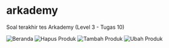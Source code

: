 # arkademy
Soal terakhir tes Arkademy (Level 3 - Tugas 10)

![Beranda](https://user-images.githubusercontent.com/39267777/100308872-f7670800-2fdb-11eb-8f99-23b6656d922b.png)
![Hapus Produk](https://user-images.githubusercontent.com/39267777/100308878-fd5ce900-2fdb-11eb-9846-25a848fcf2db.png)
![Tambah Produk](https://user-images.githubusercontent.com/39267777/100308882-0057d980-2fdc-11eb-9cc8-06c40e7d496c.png)
![Ubah Produk](https://user-images.githubusercontent.com/39267777/100308889-077ee780-2fdc-11eb-8193-da3c1c79fc55.png)
